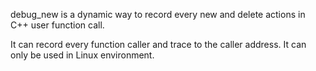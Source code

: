 debug_new
is a dynamic way to record every new and delete actions in C++ user function call.

It can record every function caller and trace to the caller address.
It can only be used in Linux environment.
